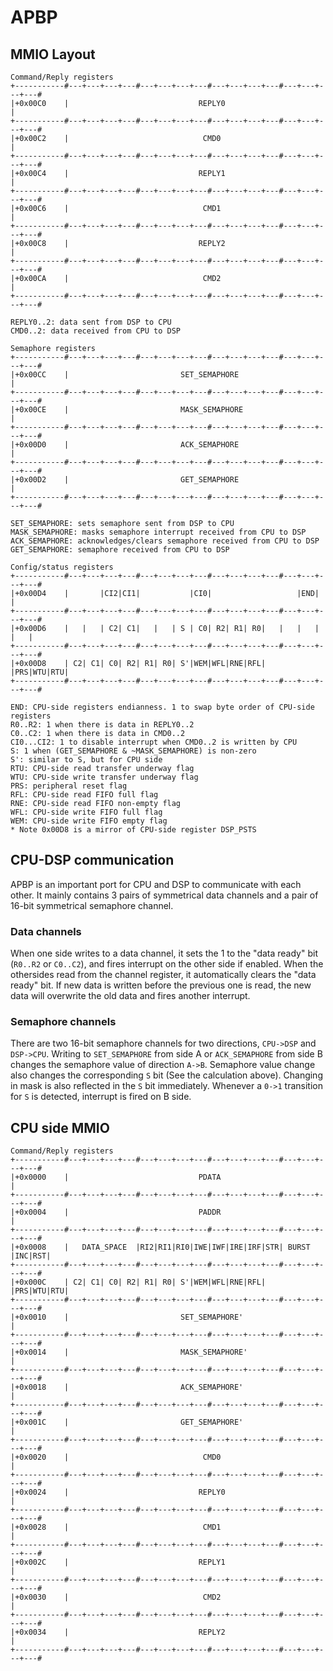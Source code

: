 # APBP

## MMIO Layout

```
Command/Reply registers
+-----------#---+---+---+---#---+---+---+---#---+---+---+---#---+---+---+---#
|+0x00C0    |                             REPLY0                            |
+-----------#---+---+---+---#---+---+---+---#---+---+---+---#---+---+---+---#
|+0x00C2    |                              CMD0                             |
+-----------#---+---+---+---#---+---+---+---#---+---+---+---#---+---+---+---#
|+0x00C4    |                             REPLY1                            |
+-----------#---+---+---+---#---+---+---+---#---+---+---+---#---+---+---+---#
|+0x00C6    |                              CMD1                             |
+-----------#---+---+---+---#---+---+---+---#---+---+---+---#---+---+---+---#
|+0x00C8    |                             REPLY2                            |
+-----------#---+---+---+---#---+---+---+---#---+---+---+---#---+---+---+---#
|+0x00CA    |                              CMD2                             |
+-----------#---+---+---+---#---+---+---+---#---+---+---+---#---+---+---+---#

REPLY0..2: data sent from DSP to CPU
CMD0..2: data received from CPU to DSP

Semaphore registers
+-----------#---+---+---+---#---+---+---+---#---+---+---+---#---+---+---+---#
|+0x00CC    |                         SET_SEMAPHORE                         |
+-----------#---+---+---+---#---+---+---+---#---+---+---+---#---+---+---+---#
|+0x00CE    |                         MASK_SEMAPHORE                        |
+-----------#---+---+---+---#---+---+---+---#---+---+---+---#---+---+---+---#
|+0x00D0    |                         ACK_SEMAPHORE                         |
+-----------#---+---+---+---#---+---+---+---#---+---+---+---#---+---+---+---#
|+0x00D2    |                         GET_SEMAPHORE                         |
+-----------#---+---+---+---#---+---+---+---#---+---+---+---#---+---+---+---#

SET_SEMAPHORE: sets semaphore sent from DSP to CPU
MASK_SEMAPHORE: masks semaphore interrupt received from CPU to DSP
ACK_SEMAPHORE: acknowledges/clears semaphore received from CPU to DSP
GET_SEMAPHORE: semaphore received from CPU to DSP

Config/status registers
+-----------#---+---+---+---#---+---+---+---#---+---+---+---#---+---+---+---#
|+0x00D4    |       |CI2|CI1|           |CI0|                   |END|       |
+-----------#---+---+---+---#---+---+---+---#---+---+---+---#---+---+---+---#
|+0x00D6    |   |   | C2| C1|   |   | S | C0| R2| R1| R0|   |   |   |   |   |
+-----------#---+---+---+---#---+---+---+---#---+---+---+---#---+---+---+---#
|+0x00D8    | C2| C1| C0| R2| R1| R0| S'|WEM|WFL|RNE|RFL|       |PRS|WTU|RTU|
+-----------#---+---+---+---#---+---+---+---#---+---+---+---#---+---+---+---#

END: CPU-side registers endianness. 1 to swap byte order of CPU-side registers
R0..R2: 1 when there is data in REPLY0..2
C0..C2: 1 when there is data in CMD0..2
CI0...CI2: 1 to disable interrupt when CMD0..2 is written by CPU
S: 1 when (GET_SEMAPHORE & ~MASK_SEMAPHORE) is non-zero
S': similar to S, but for CPU side
RTU: CPU-side read transfer underway flag
WTU: CPU-side write transfer underway flag
PRS: peripheral reset flag
RFL: CPU-side read FIFO full flag
RNE: CPU-side read FIFO non-empty flag
WFL: CPU-side write FIFO full flag
WEM: CPU-side write FIFO empty flag
* Note 0x00D8 is a mirror of CPU-side register DSP_PSTS
```

## CPU-DSP communication

APBP is an important port for CPU and DSP to communicate with each other. It mainly contains 3 pairs of symmetrical data channels and a pair of 16-bit symmetrical semaphore channel.

### Data channels

When one side writes to a data channel, it sets the 1 to the "data ready" bit (`R0..R2` or `C0..C2`), and fires interrupt on the other side if enabled. When the othersides read from the channel register, it automatically clears the "data ready" bit. If new data is written before the previous one is read, the new data will overwrite the old data and fires another interrupt.

### Semaphore channels

There are two 16-bit semaphore channels for two directions, `CPU->DSP` and `DSP->CPU`. Writing to `SET_SEMAPHORE` from side A or `ACK_SEMAPHORE` from side B changes the semaphore value of direction `A->B`. Semaphore value change also changes the corresponding `S` bit (See the calculation above). Changing in mask is also reflected in the `S` bit immediately. Whenever a `0->1` transition for `S` is detected, interrupt is fired on B side.

## CPU side MMIO

```
Command/Reply registers
+-----------#---+---+---+---#---+---+---+---#---+---+---+---#---+---+---+---#
|+0x0000    |                             PDATA                             |
+-----------#---+---+---+---#---+---+---+---#---+---+---+---#---+---+---+---#
|+0x0004    |                             PADDR                             |
+-----------#---+---+---+---#---+---+---+---#---+---+---+---#---+---+---+---#
|+0x0008    |   DATA_SPACE  |RI2|RI1|RI0|IWE|IWF|IRE|IRF|STR| BURST |INC|RST|
+-----------#---+---+---+---#---+---+---+---#---+---+---+---#---+---+---+---#
|+0x000C    | C2| C1| C0| R2| R1| R0| S'|WEM|WFL|RNE|RFL|       |PRS|WTU|RTU|
+-----------#---+---+---+---#---+---+---+---#---+---+---+---#---+---+---+---#
|+0x0010    |                         SET_SEMAPHORE'                        |
+-----------#---+---+---+---#---+---+---+---#---+---+---+---#---+---+---+---#
|+0x0014    |                         MASK_SEMAPHORE'                       |
+-----------#---+---+---+---#---+---+---+---#---+---+---+---#---+---+---+---#
|+0x0018    |                         ACK_SEMAPHORE'                        |
+-----------#---+---+---+---#---+---+---+---#---+---+---+---#---+---+---+---#
|+0x001C    |                         GET_SEMAPHORE'                        |
+-----------#---+---+---+---#---+---+---+---#---+---+---+---#---+---+---+---#
|+0x0020    |                              CMD0                             |
+-----------#---+---+---+---#---+---+---+---#---+---+---+---#---+---+---+---#
|+0x0024    |                             REPLY0                            |
+-----------#---+---+---+---#---+---+---+---#---+---+---+---#---+---+---+---#
|+0x0028    |                              CMD1                             |
+-----------#---+---+---+---#---+---+---+---#---+---+---+---#---+---+---+---#
|+0x002C    |                             REPLY1                            |
+-----------#---+---+---+---#---+---+---+---#---+---+---+---#---+---+---+---#
|+0x0030    |                              CMD2                             |
+-----------#---+---+---+---#---+---+---+---#---+---+---+---#---+---+---+---#
|+0x0034    |                             REPLY2                            |
+-----------#---+---+---+---#---+---+---+---#---+---+---+---#---+---+---+---#
```
